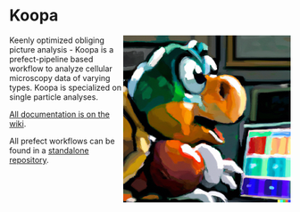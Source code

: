 # Koopa

<img src="./logo.png" width="300px" align="right" alt="Logo of koopa.">

Keenly optimized obliging picture analysis - Koopa is a prefect-pipeline based workflow to analyze cellular microscopy data of varying types. Koopa is specialized on single particle analyses.

[All documentation is on the wiki](https://github.com/BBQuercus/koopa/wiki).

All prefect workflows can be found in a [standalone repository](https://github.com/BBQuercus/koopa-flows).
